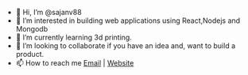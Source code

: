 - 👋 Hi, I’m @sajanv88
- 👀 I’m interested in building web applications using React,Nodejs and Mongodb
- 🌱 I’m currently learning 3d printing.
- 💞️ I’m looking to collaborate if you have an idea and, want to build a product.
- 📫 How to reach me [Email](connect@sajankumarv.com) | [Website](https://sajankumarv.com)

<!---
sajanv88/sajanv88 is a ✨ special ✨ repository because its `README.md` (this file) appears on your GitHub profile.
You can click the Preview link to take a look at your changes.
--->
